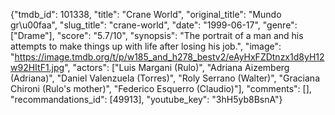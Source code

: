 {"tmdb_id": 101338, "title": "Crane World", "original_title": "Mundo gr\u00faa", "slug_title": "crane-world", "date": "1999-06-17", "genre": ["Drame"], "score": "5.7/10", "synopsis": "The portrait of a man and his attempts to make things up with life after losing his job.", "image": "https://image.tmdb.org/t/p/w185_and_h278_bestv2/eAyHxFZDtnzx1d8yH12w92HItF1.jpg", "actors": ["Luis Margani (Rulo)", "Adriana Aizemberg (Adriana)", "Daniel Valenzuela (Torres)", "Roly Serrano (Walter)", "Graciana Chironi (Rulo's mother)", "Federico Esquerro (Claudio)"], "comments": [], "recommandations_id": [49913], "youtube_key": "3hH5yb8BsnA"}